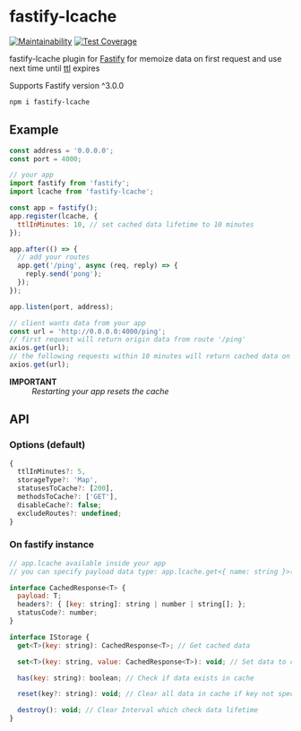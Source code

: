 # fastify-lcache

[![Maintainability](https://api.codeclimate.com/v1/badges/6dfec3501aa3eb441bab/maintainability)](https://codeclimate.com/github/denbon05/fastify-lcache/maintainability)
[![Test Coverage](https://api.codeclimate.com/v1/badges/6dfec3501aa3eb441bab/test_coverage)](https://codeclimate.com/github/denbon05/fastify-lcache/test_coverage)

<p>fastify-lcache plugin for <a href="https://www.fastify.io/" target="_blank">Fastify</a> for memoize
data on first request and use next time until <a href="https://en.wikipedia.org/wiki/Time_to_live"  target="_blank">ttl</a> expires</p>

<p>Supports Fastify version ^3.0.0</p>

```sh
npm i fastify-lcache
```

## Example

```js
const address = '0.0.0.0';
const port = 4000;
```

```js
// your app
import fastify from 'fastify';
import lcache from 'fastify-lcache';

const app = fastify();
app.register(lcache, {
  ttlInMinutes: 10, // set cached data lifetime to 10 minutes
});

app.after(() => {
  // add your routes
  app.get('/ping', async (req, reply) => {
    reply.send('pong');
  });
});

app.listen(port, address);
```

```js
// client wants data from your app
const url = 'http://0.0.0.0:4000/ping';
// first request will return origin data from route '/ping'
axios.get(url);
// the following requests within 10 minutes will return cached data on this route
axios.get(url);
```

<dl>
<dt><b>IMPORTANT</b></dt>
<dd><i>Restarting your app resets the cache</i></dd>
</dl>

## API

### Options (default)

```js
{
  ttlInMinutes?: 5,
  storageType?: 'Map',
  statusesToCache?: [200],
  methodsToCache?: ['GET'],
  disableCache?: false;
  excludeRoutes?: undefined;
}
```

### On fastify instance

```js
// app.lcache available inside your app
// you can specify payload data type: app.lcache.get<{ name: string }>('person')

interface CachedResponse<T> {
  payload: T;
  headers?: { [key: string]: string | number | string[]; };
  statusCode?: number;
}

interface IStorage {
  get<T>(key: string): CachedResponse<T>; // Get cached data

  set<T>(key: string, value: CachedResponse<T>): void; // Set data to cache

  has(key: string): boolean; // Check if data exists in cache

  reset(key?: string): void; // Clear all data in cache if key not specified

  destroy(): void; // Clear Interval which check data lifetime
}
```
